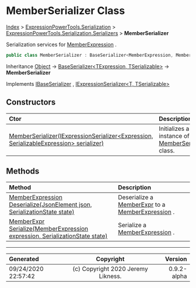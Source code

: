﻿# MemberSerializer Class

[Index](../index.md) > [ExpressionPowerTools.Serialization](ExpressionPowerTools.Serialization.a.md) > [ExpressionPowerTools.Serialization.Serializers](ExpressionPowerTools.Serialization.Serializers.n.md) > **MemberSerializer**

Serialization services for [MemberExpression](https://docs.microsoft.com/dotnet/api/system.linq.expressions.memberexpression) .

```csharp
public class MemberSerializer : BaseSerializer<MemberExpression, MemberExpr>, IExpressionSerializer<MemberExpression, MemberExpr>, IBaseSerializer
```

Inheritance [Object](https://docs.microsoft.com/dotnet/api/system.object) → [BaseSerializer&lt;TExpression, TSerializable>](ExpressionPowerTools.Serialization.Serializers.BaseSerializer`2.cs.md) → **MemberSerializer**

Implements  [IBaseSerializer](ExpressionPowerTools.Serialization.Signatures.IBaseSerializer.i.md) ,  [IExpressionSerializer&lt;T, TSerializable>](ExpressionPowerTools.Serialization.Signatures.IExpressionSerializer`2.i.md) 

## Constructors

| Ctor | Description |
| :-- | :-- |
| [MemberSerializer(IExpressionSerializer&lt;Expression, SerializableExpression> serializer)](ExpressionPowerTools.Serialization.Serializers.MemberSerializer.ctor.md#memberserializeriexpressionserializerexpression-serializableexpression-serializer) | Initializes a new instance of the [MemberSerializer](ExpressionPowerTools.Serialization.Serializers.MemberSerializer.cs.md) class. |
## Methods

| Method | Description |
| :-- | :-- |
| [MemberExpression Deserialize(JsonElement json, SerializationState state)](ExpressionPowerTools.Serialization.Serializers.MemberSerializer.Deserialize.m.md) | Deserialize a [MemberExpr](ExpressionPowerTools.Serialization.Serializers.MemberExpr.cs.md) to a [MemberExpression](https://docs.microsoft.com/dotnet/api/system.linq.expressions.memberexpression) . |
| [MemberExpr Serialize(MemberExpression expression, SerializationState state)](ExpressionPowerTools.Serialization.Serializers.MemberSerializer.Serialize.m.md) | Serialize a [MemberExpression](https://docs.microsoft.com/dotnet/api/system.linq.expressions.memberexpression) . |

---

| Generated | Copyright | Version |
| :-- | :-: | --: |
| 09/24/2020 22:57:42 | (c) Copyright 2020 Jeremy Likness. | 0.9.2-alpha |
